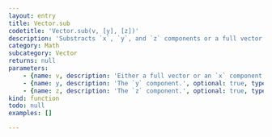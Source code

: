 ```yaml
---
layout: entry
title: Vector.sub
codetitle: 'Vector.sub(v, [y], [z])'
description: 'Substracts `x`, `y`, and `z` components or a full vector from this vector.'
category: Math
subcategory: Vector
returns: null
parameters:
    - {name: v, description: 'Either a full vector or an `x` component.', optional: false, type: [Vector, Number]}
    - {name: y, description: 'The `y` component.', optional: true, type: [Number]}
    - {name: z, description: 'The `z` component.', optional: true, type: [Number]}
kind: function
todo: null
examples: []

---
```

